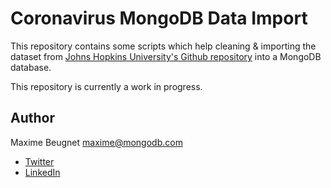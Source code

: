 # Coronavirus MongoDB Data Import

This repository contains some scripts which help cleaning & importing the dataset from [Johns Hopkins University's Github repository](https://github.com/CSSEGISandData/2019-nCoV/) into a MongoDB database.

This repository is currently a work in progress.

## Author

Maxime Beugnet <maxime@mongodb.com>
- [Twitter](https://twitter.com/MBeugnet)
- [LinkedIn](https://www.linkedin.com/in/maximebeugnet)

